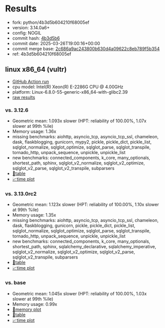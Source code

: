# Results

- fork: python/4b3d5b604210f68005ef
- version: 3.14.0a6+
- config: NOGIL
- commit hash: [4b3d5b6](https://github.com/python/cpython/commit/4b3d5b6)
- commit date: 2025-03-26T19:00:16+00:00
- commit merge base: [2c686a9ac243800b630d4a09622c8eb789f5b354](https://github.com/python/cpython/commit/2c686a9ac243800b630d4a09622c8eb789f5b354)
- ref: 4b3d5b604210f68005ef

## linux x86_64 (vultr)

- [GitHub Action run](https://github.com/facebookexperimental/free-threading-benchmarking/actions/runs/14109060014)
- cpu model: Intel(R) Xeon(R) E-2286G CPU @ 4.00GHz
- platform: Linux-6.8.0-55-generic-x86_64-with-glibc2.39
- [raw results](bm-20250326-vultr-x86_64-python-4b3d5b604210f68005ef-3.14.0a6%2B-4b3d5b6.json)

### vs. 3.12.6

- Geometric mean: 1.093x slower (HPT: reliability of 100.00%, 1.07x slower at 99th %ile)
- Memory usage: 1.36x
- missing benchmarks: aiohttp, asyncio_tcp, asyncio_tcp_ssl, chameleon, dask, flaskblogging, gunicorn, mypy2, pickle, pickle_dict, pickle_list, sqlglot_normalize, sqlglot_optimize, sqlglot_parse, sqlglot_transpile, tornado_http, unpack_sequence, unpickle, unpickle_list
- new benchmarks: connected_components, k_core, many_optionals, shortest_path, sphinx, sqlglot_v2_normalize, sqlglot_v2_optimize, sqlglot_v2_parse, sqlglot_v2_transpile, subparsers
- [📄table](bm-20250326-vultr-x86_64-python-4b3d5b604210f68005ef-3.14.0a6%2B-4b3d5b6-vs-3.12.6.md)
- [📈time plot](bm-20250326-vultr-x86_64-python-4b3d5b604210f68005ef-3.14.0a6%2B-4b3d5b6-vs-3.12.6.svg)

### vs. 3.13.0rc2

- Geometric mean: 1.123x slower (HPT: reliability of 100.00%, 1.10x slower at 99th %ile)
- Memory usage: 1.35x
- missing benchmarks: aiohttp, asyncio_tcp, asyncio_tcp_ssl, chameleon, dask, flaskblogging, gunicorn, pickle, pickle_dict, pickle_list, sqlglot_normalize, sqlglot_optimize, sqlglot_parse, sqlglot_transpile, tornado_http, unpack_sequence, unpickle, unpickle_list
- new benchmarks: connected_components, k_core, many_optionals, shortest_path, sphinx, sqlalchemy_declarative, sqlalchemy_imperative, sqlglot_v2_normalize, sqlglot_v2_optimize, sqlglot_v2_parse, sqlglot_v2_transpile, subparsers
- [📄table](bm-20250326-vultr-x86_64-python-4b3d5b604210f68005ef-3.14.0a6%2B-4b3d5b6-vs-3.13.0rc2.md)
- [📈time plot](bm-20250326-vultr-x86_64-python-4b3d5b604210f68005ef-3.14.0a6%2B-4b3d5b6-vs-3.13.0rc2.svg)

### vs. base

- Geometric mean: 1.045x slower (HPT: reliability of 100.00%, 1.03x slower at 99th %ile)
- Memory usage: 0.99x
- [🧠memory plot](bm-20250326-vultr-x86_64-python-4b3d5b604210f68005ef-3.14.0a6%2B-4b3d5b6-vs-base-mem.svg)
- [📄table](bm-20250326-vultr-x86_64-python-4b3d5b604210f68005ef-3.14.0a6%2B-4b3d5b6-vs-base.md)
- [📈time plot](bm-20250326-vultr-x86_64-python-4b3d5b604210f68005ef-3.14.0a6%2B-4b3d5b6-vs-base.svg)

